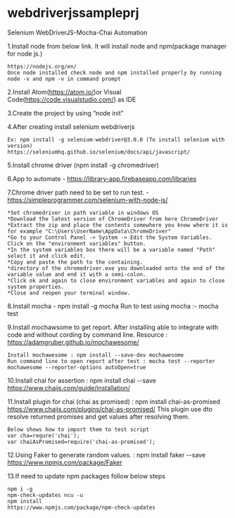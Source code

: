 # webdriverjssampleprj

Selenium WebDriverJS-Mocha-Chai Automation 
 
1.Install node from below link. It will install node and npm(package manager for node js.)

	https://nodejs.org/en/
	Once node installed check node and npm installed properly by running node -v and npm -v in command prompt

2.Install Atom(https://atom.io/)or Visual Code(https://code.visualstudio.com/) as IDE

3.Create the project by using “node init”

4.After creating install selenium webdriverjs

	Ex: npm install -g selenium-webdriver@3.0.0 (To install selenium with version)
	https://seleniumhq.github.io/selenium/docs/api/javascript/

5.Install chrome driver (npm install -g chromedriver)

6.App to automate - https://library-app.firebaseapp.com/libraries

7.Chrome driver path need to be set to run test. - https://simpleprogrammer.com/selenium-with-node-js/

	*Set chromedriver in path variable in windows OS
	*Download the latest version of ChromeDriver from here ChromeDriver
	*Extract the zip and place the contents somewhere you know where it is for example "C:\Users\UserName\AppData\ChromeDriver"
	*Go to your Control Panel -> System -> Edit the System Variables. Click on the "environment variables" button.
	*In the system variables box there will be a variable named "Path" select it and click edit. 
	*Copy and paste the path to the containing.  		
	*directory of the chromedriver.exe you downloaded onto the end of the variable value and end it with a semi-colon.
	*Click ok and again to close environment variables and again to close system properties.
	*Close and reopen your terminal window.
 
8.Install mocha - npm install -g mocha
	Run to test using mocha :-  mocha test
	
9.Install mochawsome to get report. After installing able to integrate with code and without cording by command line.
  	Resource : https://adamgruber.github.io/mochawesome/

  	Install mochawesome : npm install --save-dev mochawesome
  	Run command line to open report after test : mocha test --reporter mochawesome --reporter-options autoOpen=true

10.Install chai for assertion :  npm install chai --save
  	https://www.chaijs.com/guide/installation/
	
11.Install plugin for chai (chai as promised) : npm install chai-as-promised
  	https://www.chaijs.com/plugins/chai-as-promised/
  	This plugin use dto resolve returned promises and get values after resolving them.

  	Below shows how to import them to test script
  	var cha=requre('chai');
  	var chaiAsPromised=require('chai-as-promised');

12.Using Faker to generate random values. : npm install faker --save
	https://www.npmjs.com/package/Faker

13.If need to update npm packages follow below steps
	
	npm i -g 
  	npm-check-updates ncu -u 
  	npm install
  	https://www.npmjs.com/package/npm-check-updates
